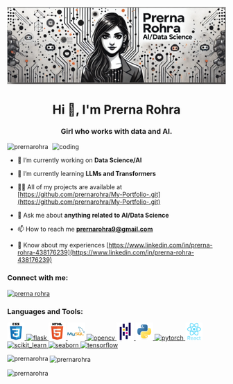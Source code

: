 ![logo](https://github.com/prernarohra/Prerna-Rohra/blob/main/Banner1.png)
<h1 align="center">Hi 👋, I'm Prerna Rohra</h1>
<h3 align="center">Girl who works with data and AI.</h3>

<img align="right" alt="coding" width="400" src=https://user-images.githubusercontent.com/74038190/221352975-94759904-aa4c-4032-a8ab-b546efb9c478.gif>

<p align="left"> <img src="https://komarev.com/ghpvc/?username=prernarohra&label=Profile%20views&color=0e75b6&style=flat" alt="prernarohra" /> </p>

- 🔭 I’m currently working on **Data Science/AI**

- 🌱 I’m currently learning **LLMs and Transformers**

- 👨‍💻 All of my projects are available at [https://github.com/prernarohra/My-Portfolio-.git](https://github.com/prernarohra/My-Portfolio-.git)

- 💬 Ask me about **anything related to AI/Data Science**

- 📫 How to reach me **prernarohra9@gmail.com**

- 📄 Know about my experiences [https://www.linkedin.com/in/prerna-rohra-438176239](https://www.linkedin.com/in/prerna-rohra-438176239)

<h3 align="left">Connect with me:</h3>
<p align="left">
<a href="https://linkedin.com/in/prerna rohra" target="blank"><img align="center" src="https://raw.githubusercontent.com/rahuldkjain/github-profile-readme-generator/master/src/images/icons/Social/linked-in-alt.svg" alt="prerna rohra" height="30" width="40" /></a>
</p>

<h3 align="left">Languages and Tools:</h3>
<p align="left"> <a href="https://www.w3schools.com/css/" target="_blank" rel="noreferrer"> <img src="https://raw.githubusercontent.com/devicons/devicon/master/icons/css3/css3-original-wordmark.svg" alt="css3" width="40" height="40"/> </a> <a href="https://flask.palletsprojects.com/" target="_blank" rel="noreferrer"> <img src="https://www.vectorlogo.zone/logos/pocoo_flask/pocoo_flask-icon.svg" alt="flask" width="40" height="40"/> </a> <a href="https://www.w3.org/html/" target="_blank" rel="noreferrer"> <img src="https://raw.githubusercontent.com/devicons/devicon/master/icons/html5/html5-original-wordmark.svg" alt="html5" width="40" height="40"/> </a> <a href="https://www.mysql.com/" target="_blank" rel="noreferrer"> <img src="https://raw.githubusercontent.com/devicons/devicon/master/icons/mysql/mysql-original-wordmark.svg" alt="mysql" width="40" height="40"/> </a> <a href="https://opencv.org/" target="_blank" rel="noreferrer"> <img src="https://www.vectorlogo.zone/logos/opencv/opencv-icon.svg" alt="opencv" width="40" height="40"/> </a> <a href="https://pandas.pydata.org/" target="_blank" rel="noreferrer"> <img src="https://raw.githubusercontent.com/devicons/devicon/2ae2a900d2f041da66e950e4d48052658d850630/icons/pandas/pandas-original.svg" alt="pandas" width="40" height="40"/> </a> <a href="https://www.python.org" target="_blank" rel="noreferrer"> <img src="https://raw.githubusercontent.com/devicons/devicon/master/icons/python/python-original.svg" alt="python" width="40" height="40"/> </a> <a href="https://pytorch.org/" target="_blank" rel="noreferrer"> <img src="https://www.vectorlogo.zone/logos/pytorch/pytorch-icon.svg" alt="pytorch" width="40" height="40"/> </a> <a href="https://reactjs.org/" target="_blank" rel="noreferrer"> <img src="https://raw.githubusercontent.com/devicons/devicon/master/icons/react/react-original-wordmark.svg" alt="react" width="40" height="40"/> </a> <a href="https://scikit-learn.org/" target="_blank" rel="noreferrer"> <img src="https://upload.wikimedia.org/wikipedia/commons/0/05/Scikit_learn_logo_small.svg" alt="scikit_learn" width="40" height="40"/> </a> <a href="https://seaborn.pydata.org/" target="_blank" rel="noreferrer"> <img src="https://seaborn.pydata.org/_images/logo-mark-lightbg.svg" alt="seaborn" width="40" height="40"/> </a> <a href="https://www.tensorflow.org" target="_blank" rel="noreferrer"> <img src="https://www.vectorlogo.zone/logos/tensorflow/tensorflow-icon.svg" alt="tensorflow" width="40" height="40"/> </a> </p>

<p><img align="left" src="https://github-readme-stats.vercel.app/api/top-langs?username=prernarohra&show_icons=true&locale=en&layout=compact" alt="prernarohra" /></p>

<p>&nbsp;<img align="center" src="https://github-readme-stats.vercel.app/api?username=prernarohra&show_icons=true&locale=en" alt="prernarohra" /></p>

<p><img align="center" src="https://github-readme-streak-stats.herokuapp.com/?user=prernarohra&" alt="prernarohra" /></p>
